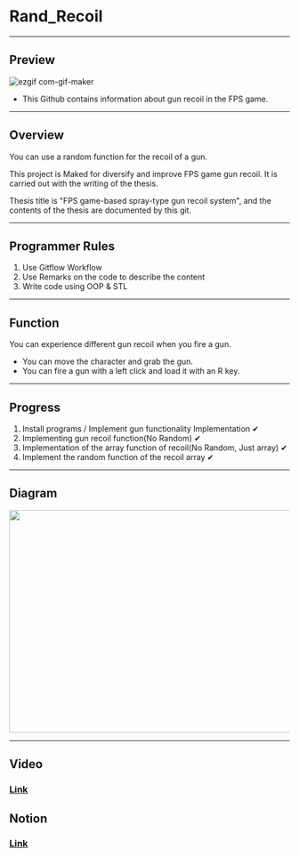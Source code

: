 # Rand_Recoil

---
## Preview

![ezgif com-gif-maker](https://user-images.githubusercontent.com/86705754/193240215-f479a881-6c0c-4f65-8322-cb349fffe176.gif)

- This Github contains information about gun recoil in the FPS game.

---

## Overview

You can use a random function for the recoil of a gun.

This project is Maked for diversify and improve FPS game gun recoil.
It is carried out with the writing of the thesis.

Thesis title is "FPS game-based spray-type gun recoil system",
and the contents of the thesis are documented by this git.

---


## Programmer Rules

1. Use Gitflow Workflow
2. Use Remarks on the code to describe the content
3. Write code using OOP & STL

---

## Function

You can experience different gun recoil when you fire a gun.  

- You can move the character and grab the gun.
- You can fire a gun with a left click and load it with an R key.


---

## Progress

1. Install programs / Implement gun functionality Implementation ✔
2. Implementing gun recoil function(No Random) ✔
3. Implementation of the array function of recoil(No Random, Just array) ✔
4. Implement the random function of the recoil array ✔

---
## Diagram

<img src="https://user-images.githubusercontent.com/86705754/193256841-27566bcd-2cbc-4431-b9b5-1133c0877ea3.PNG" width="600" height="400">

---
## Video

### [Link](https://youtu.be/PJ4SHMYDEiA)


## Notion

### [Link](https://www.notion.so/Rand_Recoil-2022-ebdd381b4cc7434d854f4ab59342a8e5)
